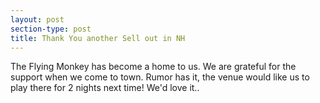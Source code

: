 ```yaml
---
layout: post
section-type: post
title: Thank You another Sell out in NH
---
```


<p>The Flying Monkey has become a home to us. We are grateful for the support when we come to town. Rumor has it, the venue would like us to play there for 2 nights next time! We'd love it..&nbsp;</p>
